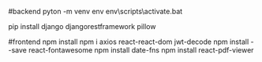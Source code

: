#backend
pyton -m venv env
env\scripts\activate.bat

pip install django djangorestframework pillow

#frontend
npm install
npm i axios react-react-dom jwt-decode
npm install --save react-fontawesome
npm install date-fns
npm install react-pdf-viewer
